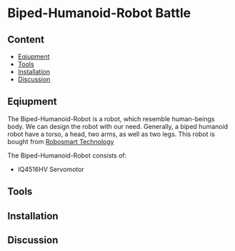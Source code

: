 # Biped-Humanoid-Robot Battle

## Content
  * [Eqiupment](#Equipment)
  * [Tools](#Tools)
  * [Installation](#Installation)
  * [Discussion](#Discussion)
  
## Eqiupment
The Biped-Humanoid-Robot is a robot, which resemble human-beings body. We can design the robot with our need. Generally, a biped humanoid robot have a torso, a head, two arms, as well as two legs. This robot is bought from [Robosmart Technology](http://robosmart.com.tw/zh-tw/classes_con.php?id=NDU=)

The Biped-Humanoid-Robot consists of:
 * IQ4516HV Servomotor
## Tools




## Installation























## Discussion
